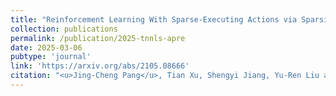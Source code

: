 ```yaml
---
title: "Reinforcement Learning With Sparse-Executing Actions via Sparsity Regularization"
collection: publications
permalink: /publication/2025-tnnls-apre
date: 2025-03-06
pubtype: 'journal'
link: 'https://arxiv.org/abs/2105.08666'
citation: "<u>Jing-Cheng Pang</u>, Tian Xu, Shengyi Jiang, Yu-Ren Liu and Yang Yu. <i> Reinforcement Learning With Sparse-Executing Actions via Sparsity Regularization. </i> <b> IEEE Transactions on Neural Networks and Learning Systems (TNNLS) </b>, in press."
---
```

